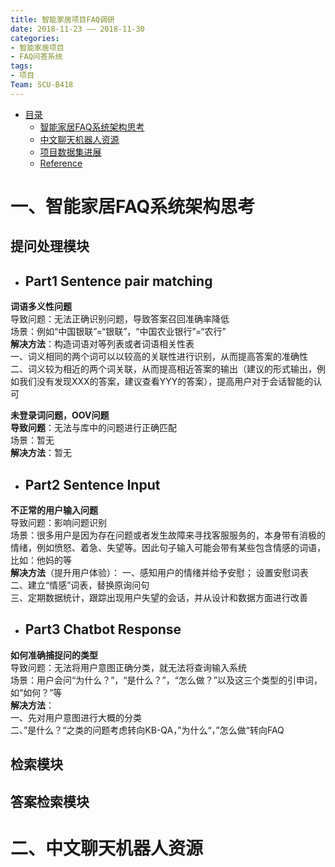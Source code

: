 ```yaml
---
title: 智能家居项目FAQ调研
date: 2018-11-23 —— 2018-11-30
categories:
- 智能家居项目
- FAQ问答系统
tags:
- 项目
Team: SCU-B418
---
```

* [目录](#0)
   * [智能家居FAQ系统架构思考](#1)
   * [中文聊天机器人资源](#2)
   * [项目数据集进展](#3)
   * [Reference](#4)
   
<h1 id="1">一、智能家居FAQ系统架构思考</h1>  

## 提问处理模块  
* ## **Part1 Sentence pair matching**  
**词语多义性问题**  
导致问题：无法正确识别问题，导致答案召回准确率降低    
场景：例如“中国银联”=“银联”，“中国农业银行”=“农行”      
**解决方法**：构造词语对等列表或者词语相关性表    
一、词义相同的两个词可以以较高的关联性进行识别，从而提高答案的准确性    
二、词义较为相近的两个词关联，从而提高相近答案的输出（建议的形式输出，例如我们没有发现XXX的答案，建议查看YYY的答案），提高用户对于会话智能的认可     
  
**未登录词问题，OOV问题**    
**导致问题**：无法与库中的问题进行正确匹配  
场景：暂无   
**解决方法**：暂无   

* ## **Part2  Sentence Input**
**不正常的用户输入问题**  
导致问题：影响问题识别      
场景：很多用户是因为存在问题或者发生故障来寻找客服服务的，本身带有消极的情绪，例如愤怒、着急、失望等。因此句子输入可能会带有某些包含情感的词语，比如：他妈的等  
**解决方法**（提升用户体验）： 
一、感知用户的情绪并给予安慰； 设置安慰词表    
二、建立“情感”词表，替换原询问句    
三、定期数据统计，跟踪出现用户失望的会话，并从设计和数据方面进行改善   
  
* ## **Part3 Chatbot Response**   
**如何准确捕捉问的类型**  
导致问题：无法将用户意图正确分类，就无法将查询输入系统  
场景：用户会问“为什么？”，“是什么？”，“怎么做？”以及这三个类型的引申词，如“如何？”等  
**解决方法**：  
一、先对用户意图进行大概的分类  
二、”是什么？“之类的问题考虑转向KB-QA，”为什么“，”怎么做“转向FAQ  
  
## 检索模块  
  
## 答案检索模块


<h1 id="2">二、中文聊天机器人资源</h1>  


